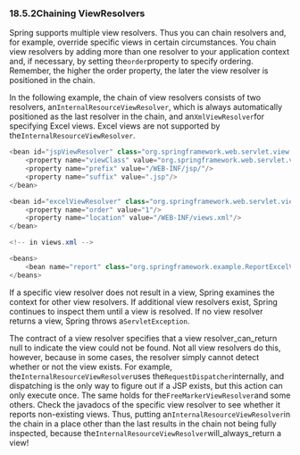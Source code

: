 ### 18.5.2Chaining ViewResolvers

Spring supports multiple view resolvers. Thus you can chain resolvers and, for example, override specific views in certain circumstances. You chain view resolvers by adding more than one resolver to your application context and, if necessary, by setting the`order`property to specify ordering. Remember, the higher the order property, the later the view resolver is positioned in the chain.

In the following example, the chain of view resolvers consists of two resolvers, an`InternalResourceViewResolver`, which is always automatically positioned as the last resolver in the chain, and an`XmlViewResolver`for specifying Excel views. Excel views are not supported by the`InternalResourceViewResolver`.

```java
<bean id="jspViewResolver" class="org.springframework.web.servlet.view.InternalResourceViewResolver">
	<property name="viewClass" value="org.springframework.web.servlet.view.JstlView"/>
	<property name="prefix" value="/WEB-INF/jsp/"/>
	<property name="suffix" value=".jsp"/>
</bean>

<bean id="excelViewResolver" class="org.springframework.web.servlet.view.XmlViewResolver">
	<property name="order" value="1"/>
	<property name="location" value="/WEB-INF/views.xml"/>
</bean>

<!-- in views.xml -->

<beans>
	<bean name="report" class="org.springframework.example.ReportExcelView"/>
</beans>
```

If a specific view resolver does not result in a view, Spring examines the context for other view resolvers. If additional view resolvers exist, Spring continues to inspect them until a view is resolved. If no view resolver returns a view, Spring throws a`ServletException`.

The contract of a view resolver specifies that a view resolver_can_return null to indicate the view could not be found. Not all view resolvers do this, however, because in some cases, the resolver simply cannot detect whether or not the view exists. For example, the`InternalResourceViewResolver`uses the`RequestDispatcher`internally, and dispatching is the only way to figure out if a JSP exists, but this action can only execute once. The same holds for the`FreeMarkerViewResolver`and some others. Check the javadocs of the specific view resolver to see whether it reports non-existing views. Thus, putting an`InternalResourceViewResolver`in the chain in a place other than the last results in the chain not being fully inspected, because the`InternalResourceViewResolver`will_always_return a view!

  


